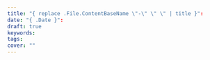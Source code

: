```yaml
---
title: "{ replace .File.ContentBaseName \"-\" \" \" | title }": 
date: "{ .Date }": 
draft: true
keywords: 
tags: 
cover: ""
---
```


